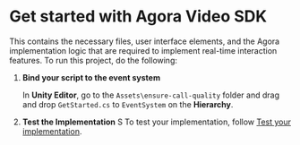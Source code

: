 # Get started with Agora Video SDK

This contains the necessary files, user interface elements, and the Agora implementation logic that are required to implement real-time interaction features. To run this project, do the following:

1. **Bind your script to the event system**

    In **Unity Editor**, go to the  `Assets\ensure-call-quality` folder and drag and drop `GetStarted.cs` to `EventSystem` on the **Hierarchy**.

1. **Test the Implementation**
S
    To test your implementation, follow [Test your implementation](https://docs.agora.io/en/video-calling/get-started/get-started-sdk?platform=unity#test-your-implementation).